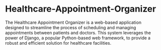 # Healthcare-Appointment-Organizer
The Healthcare Appointment Organizer is a web-based application designed to streamline the process of scheduling and managing appointments between patients and doctors. This system leverages the power of Django, a popular Python-based web framework, to provide a robust and efficient solution for healthcare facilities.
